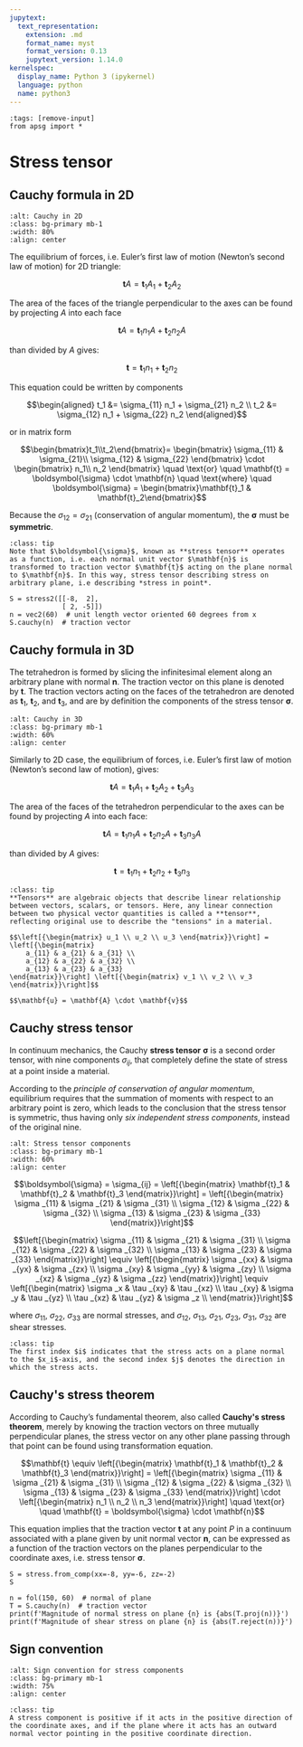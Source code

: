 ```yaml
---
jupytext:
  text_representation:
    extension: .md
    format_name: myst
    format_version: 0.13
    jupytext_version: 1.14.0
kernelspec:
  display_name: Python 3 (ipykernel)
  language: python
  name: python3
---
```


```{code-cell} ipython3
:tags: [remove-input]
from apsg import *
```

# Stress tensor

## Cauchy formula in 2D

```{image} figures/Cauchy_2D_triangle_v2.png
:alt: Cauchy in 2D
:class: bg-primary mb-1
:width: 80%
:align: center
```

The equilibrium of forces, i.e. Euler’s first law of motion (Newton’s second law of motion) for 2D triangle:

$$\mathbf{t}A = \mathbf{t}_1 A_1 + \mathbf{t}_2 A_2$$

The area of the faces of the triangle perpendicular to the axes can be found by projecting $A$ into each face

$$\mathbf{t}A = \mathbf{t}_1 n_1 A + \mathbf{t}_2 n_2 A$$

than divided by $A$ gives:

$$\mathbf{t} = \mathbf{t}_1 n_1 + \mathbf{t}_2 n_2$$

This equation could be written by components

$$\begin{aligned}
t_1 &= \sigma_{11} n_1 + \sigma_{21} n_2 \\
t_2 &= \sigma_{12} n_1 + \sigma_{22} n_2 
\end{aligned}$$

or in matrix form

$$\begin{bmatrix}t_1\\t_2\end{bmatrix}=
\begin{bmatrix}
\sigma_{11} & \sigma_{21}\\ 
\sigma_{12} & \sigma_{22}
\end{bmatrix}
\cdot
\begin{bmatrix}
n_1\\ 
n_2
\end{bmatrix}
\quad \text{or} \quad
\mathbf{t} = \boldsymbol{\sigma} \cdot \mathbf{n}
\quad \text{where} \quad
\boldsymbol{\sigma} = \begin{bmatrix}\mathbf{t}_1 & \mathbf{t}_2\end{bmatrix}$$

Because the $\sigma_{12} = \sigma_{21}$ (conservation of angular momentum), the $\boldsymbol{\sigma}$ must be **symmetric**.

```{admonition} Matrix as function
:class: tip
Note that $\boldsymbol{\sigma}$, known as **stress tensor** operates as a function, i.e. each normal unit vector $\mathbf{n}$ is transformed to traction vector $\mathbf{t}$ acting on the plane normal to $\mathbf{n}$. In this way, stress tensor describing stress on arbitrary plane, i.e describing *stress in point*.
```

```{code-cell} ipython3
S = stress2([[-8,  2],
             [ 2, -5]])
n = vec2(60)  # unit length vector oriented 60 degrees from x
S.cauchy(n)  # traction vector
```

## Cauchy formula in 3D

The tetrahedron is formed by slicing the infinitesimal element along an arbitrary plane with normal $\mathbf{n}$. The traction vector on this plane is denoted by $\mathbf{t}$. The traction vectors acting on the faces of the tetrahedron are denoted as $\mathbf{t}_1$, $\mathbf{t}_2$, and $\mathbf{t}_3$, and are by definition the components of the stress tensor $\boldsymbol{\sigma}$.

```{image} figures/Cauchy_tetrahedron.png
:alt: Cauchy in 3D
:class: bg-primary mb-1
:width: 60%
:align: center
```

Similarly to 2D case, the equilibrium of forces, i.e. Euler’s first law of motion (Newton’s second law of motion), gives:

$$\mathbf{t} A = \mathbf{t}_1 A_1 + \mathbf{t}_2 A_2 + \mathbf{t}_3 A_3$$

The area of the faces of the tetrahedron perpendicular to the axes can be found by projecting $A$ into each face:

$$\mathbf{t} A = \mathbf{t}_1 n_1 A + \mathbf{t}_2 n_2 A + \mathbf{t}_3 n_3 A$$

than divided by $A$ gives:

$$\mathbf{t} = \mathbf{t}_1 n_1 + \mathbf{t}_2 n_2 + \mathbf{t}_3 n_3$$


```{admonition} What is tensor
:class: tip
**Tensors** are algebraic objects that describe linear relationship between vectors, scalars, or tensors. Here, any linear connection between two physical vector quantities is called a **tensor**, reflecting original use to describe the "tensions" in a material.

$$\left[{\begin{matrix} u_1 \\ u_2 \\ u_3 \end{matrix}}\right] = \left[{\begin{matrix}
    a_{11} & a_{21} & a_{31} \\
    a_{12} & a_{22} & a_{32} \\
    a_{13} & a_{23} & a_{33}
\end{matrix}}\right] \left[{\begin{matrix} v_1 \\ v_2 \\ v_3 \end{matrix}}\right]$$

$$\mathbf{u} = \mathbf{A} \cdot \mathbf{v}$$
```

## Cauchy stress tensor

In continuum mechanics, the Cauchy **stress tensor** $\boldsymbol{\sigma}$ is a second order tensor,
with nine components $\sigma_{ij}$, that completely define the state of stress at a point inside a material.

According to the *principle of conservation of angular momentum*, equilibrium requires that the summation of moments with respect to an arbitrary point is zero, which leads to the conclusion that the stress tensor is symmetric, thus having only *six independent stress components*, instead of the original nine.

```{image} figures/Components_stress_tensor_cartesian.png
:alt: Stress tensor components
:class: bg-primary mb-1
:width: 60%
:align: center
```

$$\boldsymbol{\sigma} = \sigma_{ij} = \left[{\begin{matrix} \mathbf{t}_1 & \mathbf{t}_2 & \mathbf{t}_3 \end{matrix}}\right] =
\left[{\begin{matrix}
    \sigma _{11} & \sigma _{21} & \sigma _{31} \\
    \sigma _{12} & \sigma _{22} & \sigma _{32} \\
    \sigma _{13} & \sigma _{23} & \sigma _{33}
\end{matrix}}\right]$$

$$\left[{\begin{matrix}
    \sigma _{11} & \sigma _{21} & \sigma _{31} \\
    \sigma _{12} & \sigma _{22} & \sigma _{32} \\
    \sigma _{13} & \sigma _{23} & \sigma _{33}
\end{matrix}}\right] \equiv \left[{\begin{matrix}
    \sigma _{xx} & \sigma _{yx} & \sigma _{zx} \\
    \sigma _{xy} & \sigma _{yy} & \sigma _{zy} \\
    \sigma _{xz} & \sigma _{yz} & \sigma _{zz}
\end{matrix}}\right] \equiv \left[{\begin{matrix}
    \sigma _x & \tau _{xy} & \tau _{xz} \\
    \tau _{xy} & \sigma _y & \tau _{yz} \\
    \tau _{xz} & \tau _{yz} & \sigma _z \\
\end{matrix}}\right]$$
  
where $\sigma_{11}$, $\sigma_{22}$, $\sigma_{33}$ are normal stresses, and $\sigma_{12}$, $\sigma_{13}$, $\sigma_{21}$, $\sigma_{23}$, $\sigma_{31}$, $\sigma_{32}$ are shear stresses.

```{admonition} Indexes of stress components
:class: tip
The first index $i$ indicates that the stress acts on a plane normal to the $x_i$-axis, and the second index $j$ denotes the direction in which the stress acts.
```

## Cauchy's stress theorem

According to Cauchy’s fundamental theorem, also called **Cauchy's stress theorem**, merely by knowing the traction vectors on three mutually perpendicular planes, the stress vector on any other plane passing through that point can be found using transformation equation.

$$\mathbf{t} \equiv \left[{\begin{matrix} \mathbf{t}_1 & \mathbf{t}_2 & \mathbf{t}_3 \end{matrix}}\right] =
\left[{\begin{matrix}
\sigma _{11} & \sigma _{21} & \sigma _{31} \\
\sigma _{12} & \sigma _{22} & \sigma _{32} \\
\sigma _{13} & \sigma _{23} & \sigma _{33} 
\end{matrix}}\right] \cdot \left[{\begin{matrix} n_1 \\ n_2 \\ n_3 \end{matrix}}\right]
\quad \text{or} \quad
\mathbf{t} = \boldsymbol{\sigma} \cdot \mathbf{n}$$

This equation implies that the traction vector $\mathbf{t}$ at any point $P$ in a continuum associated with a plane given by unit normal vector $\mathbf{n}$, can be expressed as a function of the traction vectors on the planes perpendicular to the coordinate axes, i.e. stress tensor $\boldsymbol{\sigma}$.

```{code-cell} ipython3
S = stress.from_comp(xx=-8, yy=-6, zz=-2)
S
```

```{code-cell} ipython3
n = fol(150, 60)  # normal of plane
T = S.cauchy(n)  # traction vector
print(f'Magnitude of normal stress on plane {n} is {abs(T.proj(n))}')
print(f'Magnitude of shear stress on plane {n} is {abs(T.reject(n))}')
```

## Sign convention

```{image} figures/konvence-tensors.png
:alt: Sign convention for stress components
:class: bg-primary mb-1
:width: 75%
:align: center
```

```{admonition} Sign convention for stress components
:class: tip
A stress component is positive if it acts in the positive direction of the coordinate axes, and if the plane where it acts has an outward normal vector pointing in the positive coordinate direction.
```

